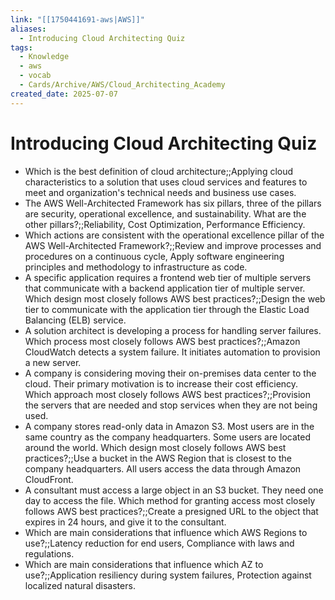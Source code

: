 ```yaml
---
link: "[[1750441691-aws|AWS]]"
aliases:
  - Introducing Cloud Architecting Quiz
tags:
  - Knowledge
  - aws
  - vocab
  - Cards/Archive/AWS/Cloud_Architecting_Academy
created_date: 2025-07-07
---
```

# Introducing Cloud Architecting Quiz
- Which is the best definition of cloud architecture;;Applying cloud characteristics to a solution that uses cloud services and features to meet and organization's technical needs and business use cases.
- The AWS Well-Architected Framework has six pillars, three of the pillars are security, operational excellence, and sustainability. What are the other pillars?;;Reliability, Cost Optimization, Performance Efficiency.
- Which actions are consistent with the operational excellence pillar of the AWS Well-Architected Framework?;;Review and improve processes and procedures on a continuous cycle, Apply software engineering principles and methodology to infrastructure as code.
- A specific application requires a frontend web tier of multiple servers that communicate with a backend application tier of multiple server. Which design most closely follows AWS best practices?;;Design the web tier to communicate with the application tier through the Elastic Load Balancing (ELB) service.
- A solution architect is developing a process for handling server failures. Which process most closely follows AWS best practices?;;Amazon CloudWatch detects a system failure. It initiates automation to provision a new server.
- A company is considering moving their on-premises data center to the cloud. Their primary motivation is to increase their cost efficiency. Which approach most closely follows AWS best practices?;;Provision the servers that are needed and stop services when they are not being used.
- A company stores read-only data in Amazon S3. Most users are in the same country as the company headquarters. Some users are located around the world. Which design most closely follows AWS best practices?;;Use a bucket in the AWS Region that is closest to the company headquarters. All users access the data through Amazon CloudFront.
- A consultant must access a large object in an S3 bucket. They need one day to access the file. Which method for granting access most closely follows AWS best practices?;;Create a presigned URL to the object that expires in 24 hours, and give it to the consultant.
- Which are main considerations that influence which AWS Regions to use?;;Latency reduction for end users, Compliance with laws and regulations.
- Which are main considerations that influence which AZ to use?;;Application resiliency during system failures, Protection against localized natural disasters.

